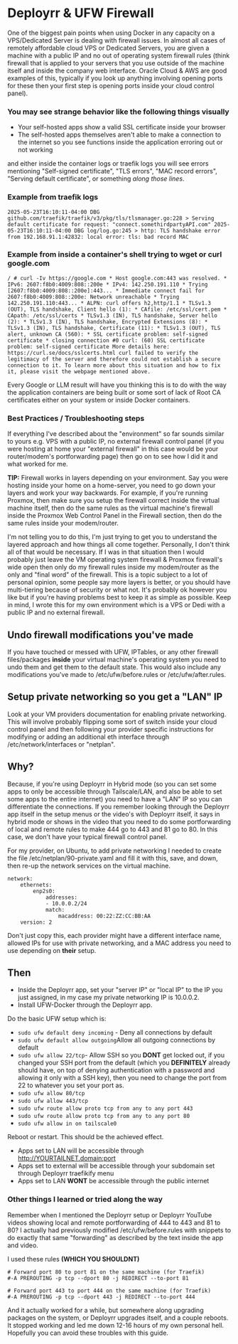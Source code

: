 # Deployrr & UFW Firewall

One of the biggest pain points when using Docker in any capacity on a VPS/Dedicated Server is dealing with firewall issues. In almost all cases of remotely affordable cloud VPS or Dedicated Servers, you are given a machine with a public IP and no out of operating system firewall rules (think firewall that is applied to your servers that you use outside of the machine itself and inside the company web interface. Oracle Cloud & AWS are good examples of this, typically if you look up anything involving opening ports for these then your first step is opening ports inside your cloud control panel).

### You may see strange behavior like the following things visually
- Your self-hosted apps show a valid SSL certificate inside your browser
- The self-hosted apps themselves aren't able to make a connection to the internet so you see functions inside the application erroring out or not working

and either inside the container logs or traefik logs you will see errors mentioning "Self-signed certificate", "TLS errors", "MAC record errors", "Serving default certificate", or something *along those lines*. 

### Example from traefik logs

```
2025-05-23T16:10:11-04:00 DBG github.com/traefik/traefik/v3/pkg/tls/tlsmanager.go:228 > Serving default certificate for request: "connect.somethirdpartyAPI.com" 2025-05-23T16:10:11-04:00 DBG log/log.go:245 > http: TLS handshake error from 192.168.91.1:42832: local error: tls: bad record MAC
```

### Example from inside a container's shell trying to wget or curl google.com

```
/ # curl -Iv https://google.com * Host google.com:443 was resolved. * IPv6: 2607:f8b0:4009:808::200e * IPv4: 142.250.191.110 * Trying [2607:f8b0:4009:808::200e]:443... * Immediate connect fail for 2607:f8b0:4009:808::200e: Network unreachable * Trying 142.250.191.110:443... * ALPN: curl offers h2,http/1.1 * TLSv1.3 (OUT), TLS handshake, Client hello (1): * CAfile: /etc/ssl/cert.pem * CApath: /etc/ssl/certs * TLSv1.3 (IN), TLS handshake, Server hello (2): * TLSv1.3 (IN), TLS handshake, Encrypted Extensions (8): * TLSv1.3 (IN), TLS handshake, Certificate (11): * TLSv1.3 (OUT), TLS alert, unknown CA (560): * SSL certificate problem: self-signed certificate * closing connection #0 curl: (60) SSL certificate problem: self-signed certificate More details here: https://curl.se/docs/sslcerts.html curl failed to verify the legitimacy of the server and therefore could not establish a secure connection to it. To learn more about this situation and how to fix it, please visit the webpage mentioned above.
```

Every Google or LLM result will have you thinking this is to do with the way the application containers are being built or some sort of lack of Root CA certificates either on your system or inside Docker containers.

### Best Practices / Troubleshooting steps

If everything I've described about the "environment" so far sounds similar to yours e.g.  VPS with a public IP, no external firewall control panel (if you were hosting at home your "external firewall" in this case would be your router/modem's portforwarding page) then go on to see how I did it and what worked for me.

**TIP:** Firewall works in layers depending on your environment. Say you were hosting inside your home on a home-server, you need to go down your layers and work your way backwards. For example, if you're running Proxmox, then make sure you setup the firewall correct inside the virtual machine itself, then do the same rules as the virtual machine's firewall inside the Proxmox Web Control Panel in the Firewall section, then do the same rules inside your modem/router. 

I'm not telling you to do this, I'm just trying to get you to understand the layered approach and how things all come together. Personally, I don't think all of that would be necessary. If I was in that situation then I would probably just leave the VM operating system firewall & Proxmox firewall's wide open then only do my firewall rules inside my modem/router as the only and "final word" of the firewall. This is a topic subject to a lot of personal opinion, some people say more layers is better, or you should have multi-tiering because of security or what not. It's probably ok however you like but if you're having problems best to keep it as simple as possible. Keep in mind, I wrote this for my own environment which is a VPS or Dedi with a public IP and no external firewall.

## Undo firewall modifications you've made

If you have touched or messed with UFW, IPTables, or any other firewall files/packages **inside** your virtual machine's operating system you need to undo them and get them to the default state. This would also include any modifications you've made to /etc/ufw/before.rules or /etc/ufw/after.rules.


## Setup private networking so you get a "LAN" IP

Look at your VM providers documentation for enabling private networking. This will involve probably flipping some sort of switch inside your cloud control panel and then following your provider specific instructions for modifying or adding an additional eth interface through /etc/network/interfaces or "netplan".

## Why?

Because, if you're using Deployrr in Hybrid mode (so you can set some apps to only be accessible through Tailscale/LAN, and also be able to set some apps to the entire internet) you need to have a "LAN" IP so you can differentiate the connections. If you remember looking through the Deployrr app itself in the setup menus or the video's with Deployrr itself, it says in hybrid mode or shows in the video that you need to do some portforwarding of local and remote rules to make 444 go to 443 and 81 go to 80. In this case, we don't have your typical firewall control panel.

For my provider, on Ubuntu, to add private networking I needed to create the file /etc/netplan/90-private.yaml and fill it with this, save, and down, then re-up the network services on the virtual machine.

```
network:
    ethernets:
        enp2s0:
            addresses:
            - 10.0.0.2/24
            match:
                macaddress: 00:22:ZZ:CC:BB:AA
    version: 2
```

Don't just copy this, each provider might have a different interface name, allowed IPs for use with private networking, and a MAC address you need to use depending on **their** setup.


## Then

- Inside the Deployrr app, set your "server IP" or "local IP" to the IP you just assigned, in my case my private networking IP is 10.0.0.2.
- Install UFW-Docker through the Deployrr app.

Do the basic UFW setup which is:
- `sudo ufw default deny incoming` - Deny all connections by default
- `sudo ufw default allow outgoing`Allow all outgoing connections by default
- `sudo ufw allow 22/tcp`- Allow SSH so you **DONT** get locked out, if you changed your SSH port from the default (which you **DEFINITELY** already should have, on top of denying authentication with a password and allowing it only with a SSH key), then you need to change the port from 22 to whatever you set your port as.
- `sudo ufw allow 80/tcp`
- `sudo ufw allow 443/tcp`
- `sudo ufw route allow proto tcp from any to any port 443`
- `sudo ufw route allow proto tcp from any to any port 80`
- `sudo ufw allow in on tailscale0`

Reboot or restart. This should be the achieved effect.

- Apps set to LAN will be accessible through http://YOURTAILNET.domain:port
- Apps set to external will be accessible through your subdomain set through Deployrr traefikify menu
- Apps set to LAN **WONT** be accessible through the public internet


### Other things I learned or tried along the way

Remember when I mentioned the Deployrr setup or Deployrr YouTube videos showing local and remote portforwarding of 444 to 443 and 81 to 80? I actually had previously modified /etc/ufw/before.rules with snippets to do exactly that same "forwarding" as described by the text inside the app and video. 

I used these rules **(WHICH YOU SHOULDNT)**

```
# Forward port 80 to port 81 on the same machine (for Traefik)
#-A PREROUTING -p tcp --dport 80 -j REDIRECT --to-port 81

# Forward port 443 to port 444 on the same machine (for Traefik)
#-A PREROUTING -p tcp --dport 443 -j REDIRECT --to-port 444
```

And it actually worked for a while, but somewhere along upgrading packages on the system, or Deployrr upgrades itself, and a couple reboots. It stopped working and led me down 12-16 hours of my own personal hell. Hopefully you can avoid these troubles with this guide.